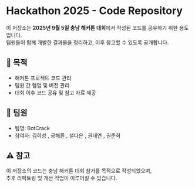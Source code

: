 # Hackathon 2025 - Code Repository

이 저장소는 **2025년 9월 5일 충남 해커톤 대회**에서 작성된 코드를 공유하기 위한 용도입니다.  
팀원들이 함께 개발한 결과물을 정리하고, 이후 참고할 수 있도록 공개합니다.  

## 📌 목적
- 해커톤 프로젝트 코드 관리
- 팀원 간 협업 및 버전 관리
- 대회 이후 코드 공유 및 참고 자료 제공

## 👥 팀원
- 팀명: BotCrack
- 참여자: 김희성 , 궁해환 , 설다은 , 권태연 , 권준희

## ⚠️ 참고
이 저장소의 코드는 충남 해커톤 대회 참가를 목적으로 작성되었으며,  
추후 리팩토링 및 개선 작업이 이루어질 수 있습니다.
